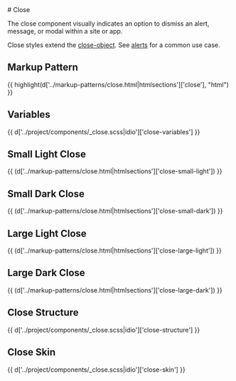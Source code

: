 <section class="copy">
# Close

<p class="lead">The close component visually indicates an option to dismiss an alert, message, or modal within a site or app.</p>

Close styles extend the [close-object](/objects/close-object.html). See [alerts](/components/alerts.html) for a common use case.

## Markup Pattern
{{ highlight(d['../markup-patterns/close.html|htmlsections']['close'], "html") }}

## Variables
{{ d['../project/components/_close.scss|idio']['close-variables'] }}

## Small Light Close
<div class="partition partition--small">
{{ (d['../markup-patterns/close.html|htmlsections']['close-small-light']) }}
</div>

## Small Dark Close
<div class="partition partition--small">
{{ (d['../markup-patterns/close.html|htmlsections']['close-small-dark']) }}
</div>

## Large Light Close
<div class="partition partition--large">
{{ (d['../markup-patterns/close.html|htmlsections']['close-large-light']) }}
</div>

## Large Dark Close
<div class="partition partition--large">
{{ (d['../markup-patterns/close.html|htmlsections']['close-large-dark']) }}
</div>

## Close Structure
{{ d['../project/components/_close.scss|idio']['close-structure'] }}

## Close Skin
{{ d['../project/components/_close.scss|idio']['close-skin'] }}

</section>
